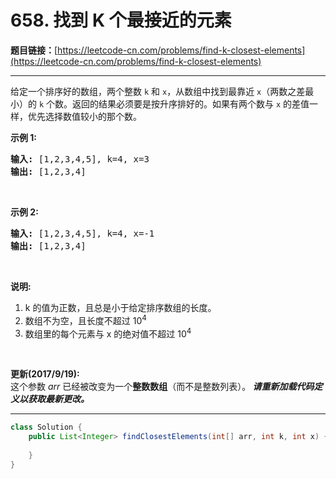 # 658. 找到 K 个最接近的元素

**题目链接：**[https://leetcode-cn.com/problems/find-k-closest-elements](https://leetcode-cn.com/problems/find-k-closest-elements)

---

<div class="content__1Y2H">
 <div class="notranslate">
  <p>给定一个排序好的数组，两个整数 <code>k</code> 和 <code>x</code>，从数组中找到最靠近 <code>x</code>（两数之差最小）的 <code>k</code> 个数。返回的结果必须要是按升序排好的。如果有两个数与 <code>x</code> 的差值一样，优先选择数值较小的那个数。</p> 
  <p><strong>示例&nbsp;1:</strong></p> 
  <pre class="language-text"><strong>输入:</strong> [1,2,3,4,5], k=4, x=3
<strong>输出:</strong> [1,2,3,4]
</pre> 
  <p>&nbsp;</p> 
  <p><strong>示例 2:</strong></p> 
  <pre class="language-text"><strong>输入:</strong> [1,2,3,4,5], k=4, x=-1
<strong>输出:</strong> [1,2,3,4]
</pre> 
  <p>&nbsp;</p> 
  <p><strong>说明:</strong></p> 
  <ol> 
   <li>k 的值为正数，且总是小于给定排序数组的长度。</li> 
   <li>数组不为空，且长度不超过 10<sup>4</sup></li> 
   <li>数组里的每个元素与&nbsp;x 的绝对值不超过 10<sup>4</sup></li> 
  </ol> 
  <p>&nbsp;</p> 
  <p><strong>更新(2017/9/19):</strong><br> 这个参数 <em>arr</em> 已经被改变为一个<strong>整数数组</strong>（而不是整数列表）。<strong><em>&nbsp;请重新加载代码定义以获取最新更改。</em></strong></p> 
 </div>
</div>

---

```java
class Solution {
    public List<Integer> findClosestElements(int[] arr, int k, int x) {
        
    }
}
```